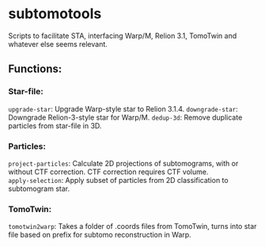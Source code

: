 # subtomotools
Scripts to facilitate STA, interfacing Warp/M, Relion 3.1, TomoTwin and whatever else seems relevant. 

## Functions:

### Star-file:
```upgrade-star```: Upgrade Warp-style star to Relion 3.1.4. 
```downgrade-star```: Downgrade Relion-3-style star for Warp/M.
```dedup-3d```: Remove duplicate particles from star-file in 3D.

### Particles:
```project-particles```: Calculate 2D projections of subtomograms, with or without CTF correction. CTF correction requires CTF volume.  
```apply-selection```: Apply subset of particles from 2D classification to subtomogram star.

### TomoTwin:
```tomotwin2warp```: Takes a folder of .coords files from TomoTwin, turns into star file based on prefix for subtomo reconstruction in Warp.
